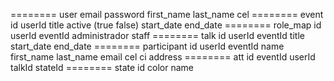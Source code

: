 ======== user
email
password
first_name
last_name
cel
======== event
id
userId
title
active (true false)
start_date
end_date
======== role_map
id
userId
eventId
administrador
staff
======== talk
id
userId
eventId
title
start_date
end_date
======== participant
id
userId
eventId
name
first_name
last_name
email
cel
ci
address
======== att
id
eventId
userId
talkId
stateId
======== state
id
color
name
